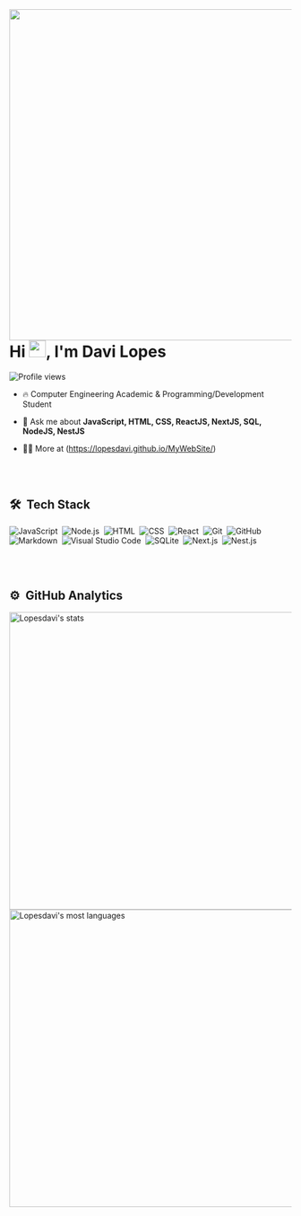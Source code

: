 <img align="right" height="590em" src="https://raw.githubusercontent.com/gist/LopesDavi/556de8c6697dcc9e69bf66192c35413a/raw/db499d5c9481670335f844485825b78c246dfa0e/githubcard.svg"/>
<h1 align="left">Hi <img src="https://raw.githubusercontent.com/kaueMarques/kaueMarques/master/hi.gif" height="30px">, I'm Davi Lopes</h1>
<p align="left"> <img src="https://komarev.com/ghpvc/?username=Lopesdavi&color=yellow" alt="Profile views" /> </p>

- 🔥 Computer Engineering Academic & Programming/Development Student 

- 💬 Ask me about **JavaScript, HTML, CSS, ReactJS, NextJS, SQL, NodeJS, NestJS**

- 👨‍💻 More at (https://lopesdavi.github.io/MyWebSite/)



<br><br>

## 🛠 &nbsp;Tech Stack

![JavaScript](https://img.shields.io/badge/-JavaScript-05122A?style=flat&logo=javascript)&nbsp;
![Node.js](https://img.shields.io/badge/-Node.js-05122A?style=flat&logo=node.js)&nbsp;
![HTML](https://img.shields.io/badge/-HTML-05122A?style=flat&logo=HTML5)&nbsp;
![CSS](https://img.shields.io/badge/-CSS-05122A?style=flat&logo=CSS3&logoColor=1572B6)&nbsp;
![React](https://img.shields.io/badge/-React-05122A?style=flat&logo=react)&nbsp;
![Git](https://img.shields.io/badge/-Git-05122A?style=flat&logo=git)&nbsp;
![GitHub](https://img.shields.io/badge/-GitHub-05122A?style=flat&logo=github)&nbsp;
![Markdown](https://img.shields.io/badge/-Markdown-05122A?style=flat&logo=markdown)&nbsp;
![Visual Studio Code](https://img.shields.io/badge/-Visual%20Studio%20Code-05122A?style=flat&logo=visual-studio-code&logoColor=007ACC)&nbsp;
![SQLite](https://img.shields.io/badge/-SQLite-05122A?style=flat&logo=sqlite)&nbsp;
![Next.js](https://img.shields.io/badge/-Next.js-05122A?style=flat&logo=next.js)&nbsp;
![Nest.js](https://img.shields.io/badge/-NestJS-05122A?style=flat&logo=nestJS)&nbsp;

<br><br>

## ⚙️ &nbsp;GitHub Analytics

<p align="left">
<img width="530em" src="https://github-readme-stats.vercel.app/api?username=Lopesdavi&show_icons=true&theme=vision-friendly-dark" alt="Lopesdavi's stats"/>
<img width="530em" src="https://github-readme-stats.vercel.app/api/top-langs/?username=Lopesdavi&layout=compact&theme=vision-friendly-dark" alt="Lopesdavi's most languages"/>
</p>


<br><br>

